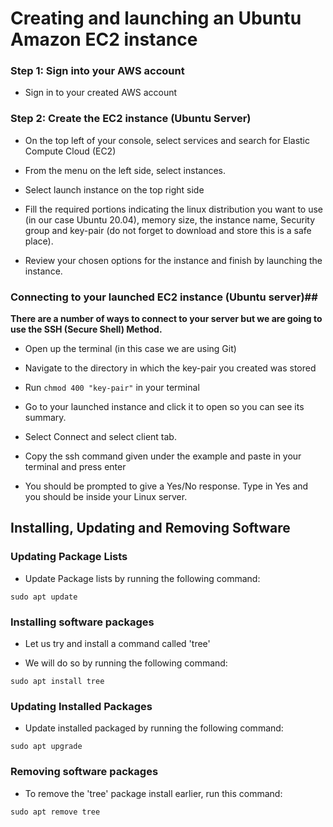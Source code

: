 # Creating and launching an Ubuntu Amazon EC2 instance

### Step 1: Sign into your AWS account

- Sign in to your created AWS account

### Step 2: Create the EC2 instance (Ubuntu Server)

- On the top left of your console, select services and search for Elastic Compute Cloud (EC2)

- From the menu on the left side, select instances.

- Select launch instance on the top right side

- Fill the required portions indicating the linux distribution you want to use (in our case Ubuntu 20.04), memory size, the instance name, Security group and key-pair (do not forget to download and store this is a safe place).

- Review your chosen options for the instance and finish by launching the instance.

### Connecting to your launched EC2 instance (Ubuntu server)##

**There are a number of ways to connect to your server but we are going to use the SSH (Secure Shell) Method.**

- Open up the terminal (in this case we are using Git)

- Navigate to the directory in which the key-pair you created was stored

- Run `chmod 400 "key-pair"` in your terminal

- Go to your launched instance and click it to open so you can see its summary.

- Select Connect and select client tab.

- Copy the ssh command given under the example and paste in your terminal and press enter

- You should be prompted to give a Yes/No response. Type in Yes and you should be inside your Linux server.

## Installing, Updating and Removing Software

### Updating Package Lists

- Update Package lists by running the following command:

```
sudo apt update
```

### Installing software packages

- Let us try and install a command called 'tree'

- We will do so by running the following command:

```
sudo apt install tree
```

### Updating Installed Packages

- Update installed packaged by running the following command:

```
sudo apt upgrade
```

### Removing software packages

- To remove the 'tree' package install earlier, run this command:

```
sudo apt remove tree
```

